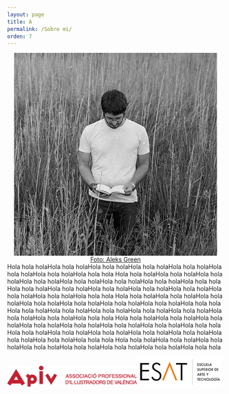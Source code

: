 ```yaml
---
layout: page
title: A
permalink: /Sobre mi/
orden: 7
---
```


<div style="float:left;margin: 0 16px;">
 <img src="/img/sobremi.jpg" style="display:block;"/>
 <div style="text-align:center;"><a href="https://www.flickr.com/photos/aleksgreen/" target="_blank">Foto: Aleks Green</a></div>
</div>

 Hola hola holaHola hola holaHola hola holaHola hola holaHola hola holaHola hola holaHola hola holaHola hola hola
 Hola hola holaHola hola holaHola hola holaHola hola holaHola hola holaHola hola holaHola hola holaHola hola hola
 Hola hola holaHola hola holaHola hola holaHola hola holaHola hola holaHola hola holaHola hola holaHola hola hola
 Hola hola holaHola hola holaHola hola holaHola hola holaHola hola holaHola hola holaHola hola holaHola hola hola
 Hola hola holaHola hola holaHola hola holaHola hola holaHola hola holaHola hola holaHola hola holaHola hola hola
 Hola hola holaHola hola holaHola hola holaHola hola holaHola hola holaHola hola holaHola hola holaHola hola hola
 Hola hola holaHola hola holaHola hola holaHola hola holaHola hola holaHola hola holaHola hola holaHola hola hola
 Hola hola holaHola hola holaHola hola holaHola hola holaHola hola holaHola hola holaHola hola holaHola hola hola

 <img src="/img/logoapiv.png" />
 <img src="/img/logoesat.png" />
